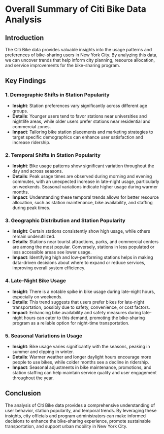 # Overall Summary of Citi Bike Data Analysis

## Introduction
The Citi Bike data provides valuable insights into the usage patterns and preferences of bike-sharing users in New York City. By analyzing this data, we can uncover trends that help inform city planning, resource allocation, and service improvements for the bike-sharing program.

## Key Findings

### 1. Demographic Shifts in Station Popularity
- **Insight**: Station preferences vary significantly across different age groups.
- **Details**: Younger users tend to favor stations near universities and nightlife areas, while older users prefer stations near residential and commercial zones.
- **Impact**: Tailoring bike station placements and marketing strategies to target specific demographics can enhance user satisfaction and increase ridership.

### 2. Temporal Shifts in Station Popularity
- **Insight**: Bike usage patterns show significant variation throughout the day and across seasons.
- **Details**: Peak usage times are observed during morning and evening commutes, with an unexpected increase in late-night usage, particularly on weekends. Seasonal variations indicate higher usage during warmer months.
- **Impact**: Understanding these temporal trends allows for better resource allocation, such as station maintenance, bike availability, and staffing during peak times.

### 3. Geographic Distribution and Station Popularity
- **Insight**: Certain stations consistently show high usage, while others remain underutilized.
- **Details**: Stations near tourist attractions, parks, and commercial centers are among the most popular. Conversely, stations in less populated or less accessible areas see lower usage.
- **Impact**: Identifying high and low-performing stations helps in making data-driven decisions about where to expand or reduce services, improving overall system efficiency.

### 4. Late-Night Bike Usage
- **Insight**: There is a notable spike in bike usage during late-night hours, especially on weekends.
- **Details**: This trend suggests that users prefer bikes for late-night transportation, possibly due to safety, convenience, or cost factors.
- **Impact**: Enhancing bike availability and safety measures during late-night hours can cater to this demand, promoting the bike-sharing program as a reliable option for night-time transportation.

### 5. Seasonal Variations in Usage
- **Insight**: Bike usage varies significantly with the seasons, peaking in summer and dipping in winter.
- **Details**: Warmer weather and longer daylight hours encourage more people to use bikes, while colder months see a decline in ridership.
- **Impact**: Seasonal adjustments in bike maintenance, promotions, and station staffing can help maintain service quality and user engagement throughout the year.

## Conclusion
The analysis of Citi Bike data provides a comprehensive understanding of user behavior, station popularity, and temporal trends. By leveraging these insights, city officials and program administrators can make informed decisions to enhance the bike-sharing experience, promote sustainable transportation, and support urban mobility in New York City.
